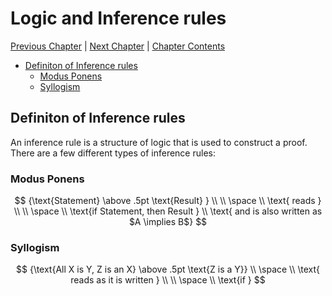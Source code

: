 # Logic and Inference rules <!-- omit in toc -->

[Previous Chapter][prev] | [Next Chapter][next] | [Chapter Contents][index]

[prev]: ./01axioms
[next]: ./03logic
[index]: ./index

- [Definiton of Inference rules](#definiton-of-inference-rules)
  - [Modus Ponens](#modus-ponens)
  - [Syllogism](#syllogism)

## Definiton of Inference rules

An inference rule is a structure of logic that is used to construct a proof. There are a few different types of inference rules:

### Modus Ponens

$$
{\text{Statement} \above .5pt \text{Result} } \\
\\ \space \\
\text{ reads } \\
\\ \space \\
\text{if Statement, then Result } \\
\text{ and is also written as $A \implies B$}
$$

### Syllogism

$$
{\text{All X is Y, Z is an X} \above .5pt \text{Z is a Y}}
\\ \space \\
\text{ reads as it is written } \\
\\ \space \\
\text{if }
$$